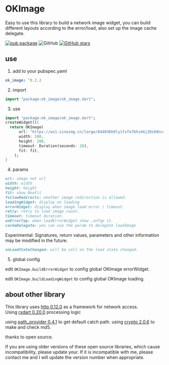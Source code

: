 # OKImage

Easy to use this library to build a network image widget, you can build different layouts according to the error/load, also set up the image cache delegate.

[![pub package](https://img.shields.io/pub/v/ok_image.svg)](https://pub.dartlang.org/packages/ok_image)
![GitHub](https://img.shields.io/github/license/OpenFlutter/flutter_ok_image.svg)
[![GitHub stars](https://img.shields.io/github/stars/OpenFlutter/flutter_ok_image.svg?style=social&label=Stars)](https://github.com/OpenFlutter/flutter_ok_image)

## use

1. add to your pubspec.yaml

```yaml
ok_image: ^0.2.2
```

2. import

```dart
import "package:ok_image/ok_image.dart";
```

3. use

```dart
import "package:ok_image/ok_image.dart";
createWidget(){
  return OKImage(
      url: "https://ws1.sinaimg.cn/large/844036b9ly1fxfo76hzd4j20zk0nc48i.jpg",
      width: 200,
      height: 200,
      timeout: Duration(seconds: 20),
      fit: fit,
    );
}
```

4. params

```markdown
url: image net url
width: width
height: height
fit: show BoxFit
followRedirects: whether image redirection is allowed.
loadingWidget: display on loading
errorWidget: display when image load error / timeout.
retry: retry to load image count.
timeout: timeout duration.
onErrorTap: when loadErrorWidget show ,onTap it.
cacheDelegate: you can use the param to delegate loadImage
```

Experimental: Signatures, return values, parameters and other information may be modified in the future.

```md
onLoadStateChanged: will be call on the load state changed.
```

5. global config

edit `OKImage.buildErrorWidget` to config global OKImage errorWidget.

edit `OKImage.buildLoadingWidget` to config global OKImage loading.

## about other library

This library uses [http 0.12.0](https://pub.dartlang.org/packages/http) as a framework for network access.  
Using [rxdart 0.20.0](https://pub.dartlang.org/packages/rxdart) processing logic

using [path_provider 0.4.1](https://pub.dartlang.org/packages/path_provider) to get default catch path.
using [crypto 2.0.6](https://pub.dartlang.org/packages/crypto) to make and check md5.

thanks to open source.

If you are using older versions of these open source libraries, which cause incompatibility, please update your.
If it is incompatible with me, please contact me and I will update the version number when appropriate.
